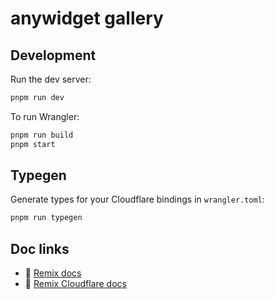# anywidget gallery

## Development

Run the dev server:

```sh
pnpm run dev
```

To run Wrangler:

```sh
pnpm run build
pnpm start
```

## Typegen

Generate types for your Cloudflare bindings in `wrangler.toml`:

```sh
pnpm run typegen
```

## Doc links

- 📖 [Remix docs](https://remix.run/docs)
- 📖 [Remix Cloudflare docs](https://remix.run/guides/vite#cloudflare)
